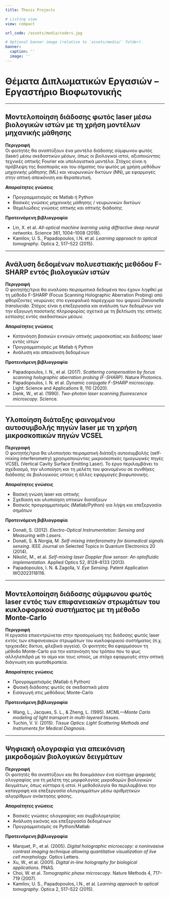 ```yaml
---
title: Thesis Projects

# Listing view
view: compact

url_code: /assets/media/coders.jpg

# Optional banner image (relative to `assets/media/` folder).
banner:
  caption: ''
  image: ''
---
```



# Θέματα Διπλωματικών Εργασιών – Εργαστήριο Βιοφωτονικής

---

## Μοντελοποίηση διάδοσης φωτός laser μέσω βιολογικών ιστών με τη χρήση μοντέλων μηχανικής μάθησης

**Περιγραφή**  
Οι φοιτητές θα αναπτύξουν ένα μοντέλο διάδοσης σύμφωνου φωτός (laser) μέσω σκεδαστικών μέσων, όπως οι βιολογικοί ιστοί, αξιοποιώντας τεχνικές οπτικής Fourier και υπολογιστικά μοντέλα. Στόχος είναι η πρόβλεψη της διασποράς και του σήματος του φωτός με χρήση μεθόδων μηχανικής μάθησης (ML) και νευρωνικών δικτύων (NN), με εφαρμογές στην οπτική απεικόνιση και θεραπευτική.

**Απαραίτητες γνώσεις**
- Προγραμματισμός σε Matlab ή Python
- Βασικές γνώσεις μηχανικής μάθησης / νευρωνικών δικτύων
- Θεμελιώδεις γνώσεις οπτικής και οπτικής διάδοσης 

**Προτεινόμενη βιβλιογραφία**
- Lin, X. et al. *All-optical machine learning using diffractive deep neural networks*. Science 361, 1004–1008 (2018).
- Kamilov, U. S., Papadopoulos, I.N. et al. *Learning approach to optical tomography*. Optica 2, 517–522 (2015).

---

## Ανάλυση δεδομένων πολυεστιακής μεθόδου F-SHARP εντός βιολογικών ιστών

**Περιγραφή**  
Ο φοιτητής/τρια θα αναλύσει πειραματικά δεδομένα που έχουν ληφθεί με τη μέθοδο F-SHARP (Focus Scanning Holographic Aberration Probing) από φθορίζοντες νευρώνες στο εγκεφαλικό παρέγχυμα του ψαριού *Danionella translucida*. Στόχος είναι η επεξεργασία και ανάλυση των δεδομένων για την εξαγωγή ποσοτικής πληροφορίας σχετικά με τη βελτίωση της οπτικής εστίασης εντός σκεδαστικών μέσων.

**Απαραίτητες γνώσεις**
- Κατανόηση βασικών εννοιών οπτικής μικροσκοπίας και διάδοσης laser εντός ιστών
- Προγραμματισμός με Matlab ή Python
- Ανάλυση και απεικόνιση δεδομένων

**Προτεινόμενη βιβλιογραφία**
- Papadopoulos, I. N., et al. (2017). *Scattering compensation by focus scanning holographic aberration probing (F-SHARP)*. Nature Photonics.
- Papadopoulos, I. N. et al. *Dynamic conjugate F-SHARP microscopy*. Light: Science and Applications 9, 110 (2020).
- Denk, W., et al. (1990). *Two-photon laser scanning fluorescence microscopy*. Science.

---

## Υλοποίηση διάταξης φαινομένου αυτοσυμβολής πηγών laser με τη χρήση μικροσκοπικών πηγών VCSEL

**Περιγραφή**  
Ο φοιτητής/τρια θα υλοποιήσει πειραματική διάταξη αυτοσυμβολής (self-mixing interferometry) χρησιμοποιώντας μικροσκοπικές ημιαγωγικές πηγές VCSEL (Vertical Cavity Surface Emitting Laser). Το έργο περιλαμβάνει το σχεδιασμό, την υλοποίηση και τη μελέτη του φαινομένου σε συνθήκες διάδοσης σε βιολογικούς ιστούς ή άλλες εφαρμογές βιοφωτονικής.

**Απαραίτητες γνώσεις**
- Βασική γνώση laser και οπτικής
- Σχεδίαση και υλοποίηση οπτικών διατάξεων
- Βασικός προγραμματισμός (Matlab/Python) για λήψη και επεξεργασία σημάτων

**Προτεινόμενη βιβλιογραφία**
- Donati, S. (2012). *Electro-Optical Instrumentation: Sensing and Measuring with Lasers*.
- Donati, S. & Norgia, M. *Self-mixing interferometry for biomedical signals sensing*. IEEE Journal on Selected Topics in Quantum Electronics 20 (2014).
- Nikolić, M., et al. *Self-mixing laser Doppler flow sensor: An optofluidic implementation*. Applied Optics 52, 8128–8133 (2013).
- Papadopoulos, I. N. & Zagolla, V. *Eye Sensing*. Patent Application WO2023118116.

---

## Μοντελοποίηση διάδοσης σύμφωνου φωτός laser εντός των επιφανειακών στρωμάτων του κυκλοφορικού συστήματος με τη μέθοδο Monte-Carlo

**Περιγραφή**  
Η εργασία επικεντρώνεται στην προσομοίωση της διάδοσης φωτός laser εντός των επιφανειακών στρωμάτων του κυκλοφορικού συστήματος (π.χ. τριχοειδές δίκτυο, φλεβικά αγγεία). Οι φοιτητές θα εφαρμόσουν τη μέθοδο Monte-Carlo για την κατανόηση του τρόπου που το φως αλληλεπιδρά με το αίμα και τους ιστούς, με στόχο εφαρμογές στην οπτική διάγνωση και φωτοθεραπεία.

**Απαραίτητες γνώσεις**
- Προγραμματισμός (Matlab ή Python)
- Φυσική διάδοσης φωτός σε σκεδαστικά μέσα
- Εισαγωγή στις μεθόδους Monte-Carlo

**Προτεινόμενη βιβλιογραφία**
- Wang, L., Jacques, S. L., & Zheng, L. (1995). *MCML—Monte Carlo modeling of light transport in multi-layered tissues*.
- Tuchin, V. V. (2015). *Tissue Optics: Light Scattering Methods and Instruments for Medical Diagnosis*.

---

## Ψηφιακή ολογραφία για απεικόνιση μικροδομών βιολογικών δειγμάτων

**Περιγραφή**  
Οι φοιτητές θα αναπτύξουν και θα δοκιμάσουν ένα σύστημα ψηφιακής ολογραφίας για τη μελέτη της μορφολογίας μικροδομών βιολογικών δειγμάτων, όπως κύτταρα ή ιστοί. Η μεθοδολογία θα περιλαμβάνει την καταγραφή και επεξεργασία ολογραμμάτων μέσω αριθμητικών αλγορίθμων ανάκτησης φάσης.

**Απαραίτητες γνώσεις**
- Βασικές γνώσεις ολογραφίας και συμβολομετρίας
- Ανάλυση εικόνας και επεξεργασία δεδομένων
- Προγραμματισμός σε Python/Matlab

**Προτεινόμενη βιβλιογραφία**
- Marquet, P., et al. (2005). *Digital holographic microscopy: a noninvasive contrast imaging technique allowing quantitative visualization of live cell morphology*. Optics Letters.
- Xu, W., et al. (2001). *Digital in-line holography for biological applications*. PNAS.
- Choi, W. et al. *Tomographic phase microscopy*. Nature Methods 4, 717–719 (2007).
- Kamilov, U. S., Papadopoulos, I.N., et al. *Learning approach to optical tomography*. Optica 2, 517–522 (2015).
